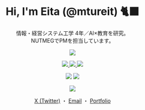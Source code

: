 <!-- タイトル -->
<h1 align="center">Hi, I'm Eita (@mtureit) 🐈‍⬛</h1>

<!-- 一言 -->
<p align="center">
  情報・経営システム工学 4年／AI×教育を研究。<br>
  NUTMEGでPMを担当しています。
</p>

<!-- Skill Icons -->
<p align="center">
  <a href="https://skillicons.dev">
    <img src="https://skillicons.dev/icons?i=ts,nextjs,react,firebase,python,cpp,github,latex" />
  </a>
</p>

<!-- Badges：Zenn・Qiita・AtCoder の例 -->
<p align="center">
  <a href="https://zenn.dev/mtureit">
    <img src="https://badgen.org/zenn/followers/mtureit?label=Zenn&color=3ea8ff" />
  </a>
  <a href="https://qiita.com/mtureit">
    <img src="https://badgen.org/qiita/contributions/mtureit?label=Qiita&color=55c500" />
  </a>
  <a href="https://atcoder.jp/users/mtureit">
    <img src="https://badgen.org/atcoder/rank/mtureit?label=AtCoder&color=ff9933" />
  </a>
</p>

<!-- GitHub Readme Stats -->
<p align="center">
  <img src="https://github-readme-stats.vercel.app/api?username=mtureit&show_icons=true&theme=tokyonight" />
  <img src="https://github-readme-stats.vercel.app/api/top-langs/?username=mtureit&layout=compact&theme=tokyonight&hide=css,html" />
</p>

<!-- GitHub Profile Trophy -->
<p align="center">
  <a href="https://github.com/ryo-ma/github-profile-trophy">
    <img src="https://github-profile-trophy.vercel.app/?username=mtureit&theme=gruvbox&column=-1" />
  </a>
</p>

<!-- Contact -->
<p align="center">
  <a href="https://x.com/mtureit">X (Twitter)</a> ・
  <a href="mailto:mtureit@example.com">Email</a> ・
  <a href="https://mtureit.dev">Portfolio</a>
</p>
